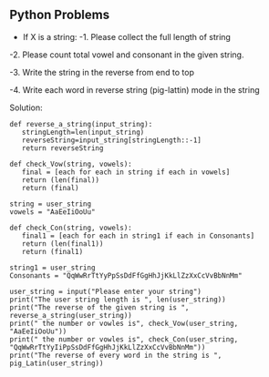 
## Python Problems ##

- If X is a string:
-1. Please collect the full length of string

 -2. Please count total vowel and consonant in the given string.
 
-3. Write the string in the reverse from end to top
 
-4. Write each word in reverse string (pig-lattin) mode in the string
 
 Solution:
 
 ```
 def reverse_a_string(input_string):
    stringLength=len(input_string)
    reverseString=input_string[stringLength::-1]
    return reverseString
 
 def check_Vow(string, vowels): 
    final = [each for each in string if each in vowels] 
    return (len(final)) 
    return (final) 
       
string = user_string 
vowels = "AaEeIiOoUu"

def check_Con(string, vowels): 
    final1 = [each for each in string1 if each in Consonants] 
    return (len(final1)) 
    return (final1) 
    
string1 = user_string
Consonants = "QqWwRrTtYyPpSsDdFfGgHhJjKkLlZzXxCcVvBbNnMm"

user_string = input("Please enter your string")
print("The user string length is ", len(user_string))
print("The reverse of the given string is ", reverse_a_string(user_string))
print(" the number or vowles is", check_Vow(user_string, "AaEeIiOoUu"))
print(" the number or vowles is", check_Con(user_string, "QqWwRrTtYyIiPpSsDdFfGgHhJjKkLlZzXxCcVvBbNnMm"))
print("The reverse of every word in the string is ", pig_Latin(user_string))
 ```
